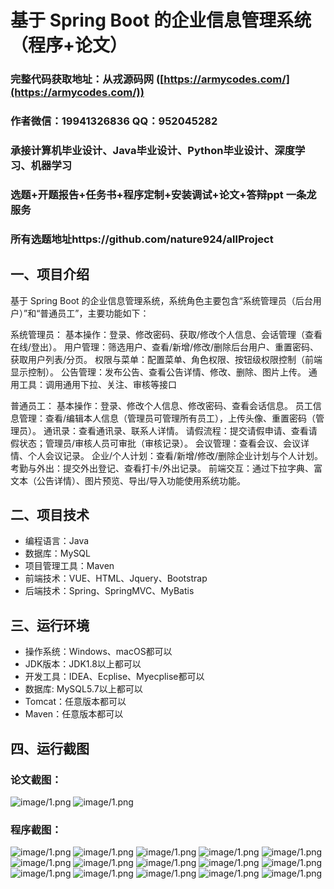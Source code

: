 基于 Spring Boot 的企业信息管理系统（程序+论文）
=

### 完整代码获取地址：从戎源码网 ([https://armycodes.com/](https://armycodes.com/))
### 作者微信：19941326836  QQ：952045282 
### 承接计算机毕业设计、Java毕业设计、Python毕业设计、深度学习、机器学习
### 选题+开题报告+任务书+程序定制+安装调试+论文+答辩ppt 一条龙服务
### 所有选题地址https://github.com/nature924/allProject

一、项目介绍
---

基于 Spring Boot 的企业信息管理系统，系统角色主要包含“系统管理员（后台用户）”和“普通员工”，主要功能如下：

系统管理员：
基本操作：登录、修改密码、获取/修改个人信息、会话管理（查看在线/登出）。
用户管理：筛选用户、查看/新增/修改/删除后台用户、重置密码、获取用户列表/分页。
权限与菜单：配置菜单、角色权限、按钮级权限控制（前端显示控制）。
公告管理：发布公告、查看公告详情、修改、删除、图片上传。
通用工具：调用通用下拉、关注、审核等接口

普通员工：
基本操作：登录、修改个人信息、修改密码、查看会话信息。
员工信息管理：查看/编辑本人信息（管理员可管理所有员工），上传头像、重置密码（管理员）。
通讯录：查看通讯录、联系人详情。
请假流程：提交请假申请、查看请假状态；管理员/审核人员可审批（审核记录）。
会议管理：查看会议、会议详情、个人会议记录。
企业/个人计划：查看/新增/修改/删除企业计划与个人计划。
考勤与外出：提交外出登记、查看打卡/外出记录。
前端交互：通过下拉字典、富文本（公告详情）、图片预览、导出/导入功能使用系统功能。



二、项目技术
---
- 编程语言：Java
- 数据库：MySQL
- 项目管理工具：Maven
- 前端技术：VUE、HTML、Jquery、Bootstrap
- 后端技术：Spring、SpringMVC、MyBatis

三、运行环境
---
- 操作系统：Windows、macOS都可以
- JDK版本：JDK1.8以上都可以
- 开发工具：IDEA、Ecplise、Myecplise都可以
- 数据库: MySQL5.7以上都可以
- Tomcat：任意版本都可以
- Maven：任意版本都可以

四、运行截图
---
### 论文截图：
![image/1.png](limage/1.png)
![image/1.png](limage/2.png)

### 程序截图：
![image/1.png](image/1.png)
![image/1.png](image/2.png)
![image/1.png](image/3.png)
![image/1.png](image/4.png)
![image/1.png](image/5.png)
![image/1.png](image/6.png)
![image/1.png](image/7.png)
![image/1.png](image/8.png)
![image/1.png](image/9.png)
![image/1.png](image/10.png)
![image/1.png](image/11.png)
![image/1.png](image/12.png)
![image/1.png](image/13.png)
![image/1.png](image/14.png)
![image/1.png](image/15.png)



